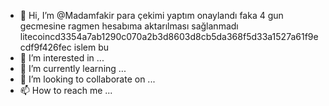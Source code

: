- 👋 Hi, I’m @Madamfakir para çekimi yaptım onaylandı faka 4 gun gecmesine ragmen hesabıma aktarılması sağlanmadı litecoincd3354a7ab1290c070a2b3d8603d8cb5da368f5d33a1527a61f9ecdf9f426fec islem bu
- 👀 I’m interested in ...
- 🌱 I’m currently learning ...
- 💞️ I’m looking to collaborate on ...
- 📫 How to reach me ...

<!---
Madamfakir/Madamfakir is a ✨ special ✨ repository because its `README.md` (this file) appears on your GitHub profile.
You can click the Preview link to take a look at your changes.
--->
